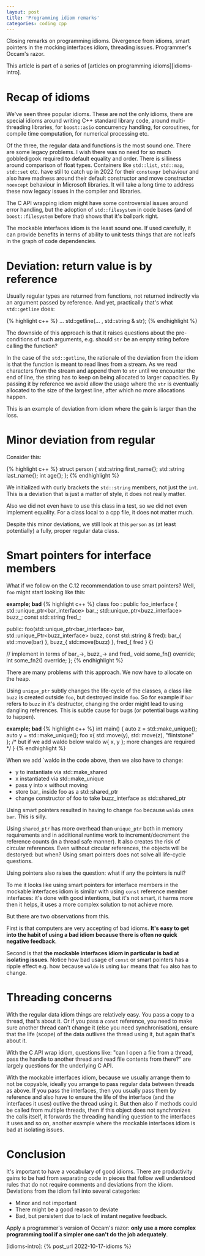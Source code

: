 ```yaml
---
layout: post
title: 'Programming idiom remarks'
categories: coding cpp
---
```


Closing remarks on programming idioms. Divergence from idioms, smart pointers
in the mocking interfaces idiom, threading issues. Programmer's Occam's razor.

This article is part of a series of [articles on programming
idioms][idioms-intro].


# Recap of idioms

We've seen three popular idioms. These are not the only idioms, there are
special idioms around writing C++ standard library code, around multi-threading
libraries, for `boost::asio` concurrency handling, for coroutines, for compile
time computation, for numerical processing etc.

Of the three, the regular data and functions is the most sound one. There are
some legacy problems. I wish there was no need for so much gobbledigook
required to default equality and order. There is silliness around comparison of
float types. Containers like `std::list`, `std::map`, `std::set` etc. have
still to catch up in 2022 for their `constexpr` behaviour and also have madness
around their default constructor and move constructor `noexcept` behaviour in
Microsoft libraries. It will take a long time to address these now legacy
issues in the compiler and libraries.

The C API wrapping idiom might have some controversial issues around error
handling, but the adoption of `std::filesystem` in code bases (and of
`boost::filesystem` before that) shows that it's ballpark right.

The mockable interfaces idiom is the least sound one. If used carefully, it can
provide benefits in terms of ability to unit tests things that are not leafs in
the graph of code dependencies.


# Deviation: return value is by reference

Usually regular types are returned from functions, not returned indirectly via
an argument passed by reference. And yet, practically that's what
`std::getline` does:

{% highlight c++ %}
... std::getline(... , std::string & str);
{% endhighlight %}

The downside of this approach is that it raises questions about the
pre-conditions of such arguments, e.g. should `str` be an empty string before
calling the function?

In the case of the `std::getline`, the rationale of the deviation from the
idiom is that the function is meant to read lines from a stream. As we read
characters from the stream and append them to `str` until we encounter the end
of line, the string has to keep on being allocated to larger capacities. By
passing it by reference we avoid allow the usage where the `str` is eventually
allocated to the size of the largest line, after which no more allocations
happen.

This is an example of deviation from idiom where the gain is larger than the
loss.


# Minor deviation from regular

Consider this:

{% highlight c++ %}
struct person
{
  std::string first_name{};
  std::string last_name{};
  int age{};
};
{% endhighlight %}

We initialized with curly brackets the `std::string` members, not just the
`int`. This is a deviation that is just a matter of style, it does not really
matter.

Also we did not even have to use this class in a test, so we did not even
implement equality. For a class local to a cpp file, it does not matter much.

Despite this minor deviations, we still look at this `person` as (at least
potentially) a fully, proper regular data class.


# Smart pointers for interface members

What if we follow on the C.12 recommendation to use smart pointers? Well, `foo`
might start looking like this:

**example; bad**
{% highlight c++ %}
class foo : public foo_interface {
  std::unique_ptr<bar_interface> bar_;
  std::unique_ptr<buzz_interface> buzz_;
  const std::string fred_;

public:
  foo(std::unique_ptr<bar_interface> bar,
      std::unique_Ptr<buzz_interface> buzz,
      const std::string & fred):
    bar_{ std::move(bar) }, buzz_{ std::move(buzz) }, fred_{ fred }
  {}

  // implement in terms of bar_->, buzz_-> and fred_
  void some_fn() override;
  int some_fn2() override;
};
{% endhighlight %}

There are many problems with this approach. We now have to allocate on the
heap.

Using `unique_ptr` subtly changes the life-cycle of the classes, a class like
`buzz` is created outside `foo`, but destroyed inside `foo`. So for example if
`bar` refers to `buzz` in it's destructor, changing the order might lead to
using dangling references. This is subtle cause for bugs (or potential bugs
waiting to happen).

**example; bad**
{% highlight c++ %}
int main() {
  auto z = std::make_unique<buzz>();
  auto y = std::make_unique<bar>();
  foo x{ std::move(y), std::move(z), "flintstone" };
  /*
  but if we add waldo below
  waldo w{ x, y };
  more changes are required
  */
}
{% endhighlight %}

When we add `waldo in the code above, then we also have to change:
- y to instantiate via std::make_shared
- x instantiated via std::make_unique
- pass y into x without moving
- store bar_ inside foo as a std::shared_ptr
- change constructor of foo to take buzz_interface as std::shared_ptr

Using smart pointers resulted in having to change `foo` because `waldo` uses
`bar`. This is silly.

Using `shared_ptr` has more overhead than `unique_ptr` both in memory
requirements and in additional runtime work to increment/decrement the
reference counts (in a thread safe manner). It also creates the risk of
circular references. Even without circular references, the objects will be
destoryed: but when? Using smart pointers does not solve all life-cycle
questions.

Using pointers also raises the question: what if any the pointers is null?

To me it looks like using smart pointers for interface members in the mockable
interfaces idiom is similar with using `const` reference member interfaces:
it's done with good intentions, but it's not smart, it harms more then it
helps, it uses a more complex solution to not achieve more.

But there are two observations from this.

First is that computers are very accepting of bad idioms. **It's easy to get into
the habit of using a bad idiom because there is often no quick negative
feedback**.

Second is that **the mockable interfaces idiom in particular is bad at
isolating issues**. Notice how bad usage of `const` or smart pointers  has a
ripple effect e.g. how because `waldo` is using `bar` means that `foo` also has
to change.


# Threading concerns

With the regular data idiom things are relatively easy. You pass a copy to a
thread, that's about it. Or if you pass a `const` reference, you need to make
sure another thread can't change it (else you need synchronisation), ensure
that the life (scope) of the data outlives the thread using it, but again
that's about it.

With the C API wrap idiom, questions like: "can I open a file from a thread,
pass the handle to another thread and read file contents from there?" are
largely questions for the underlying C API.

With the mockable interfaces idiom, because we usually arrange them to not be
copyable, ideally you arrange to pass regular data between threads as above. If
you pass the interfaces, then you usually pass them by reference and also have
to ensure the life of the interface (and the interfaces it uses) outlive the
thread using it. But then also if methods could be called from multiple
threads, then if this object does not synchronizes the calls itself, it
forwards the threading handling question to the interfaces it uses and so on,
another example where the mockable interfaces idiom is bad at isolating issues.


# Conclusion

It's important to have a vocabulary of good idioms. There are productivity
gains to be had from separating code in pieces that follow well understood
rules that do not require comments and deviations from the idiom. Deviations
from the idiom fall into several categories:
- Minor and not important
- There might be a good reason to deviate
- Bad, but persistent due to lack of instant negative feedback.

Apply a programmer's version of Occam's razor: **only use a more complex
programming tool if a simpler one can't do the job adequately**.


[idioms-intro]:    {% post_url 2022-10-17-idioms %}
